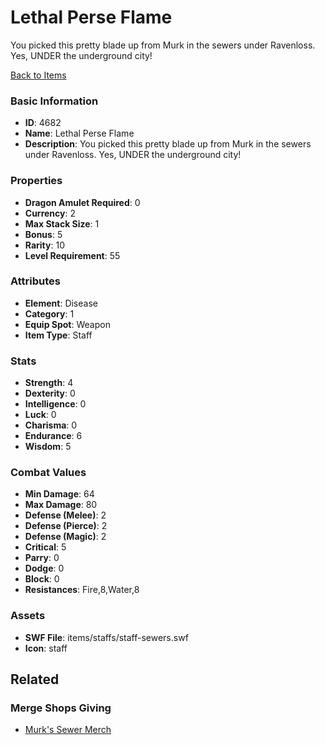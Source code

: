 # Lethal Perse Flame

You picked this pretty blade up from Murk in the sewers under Ravenloss. Yes, UNDER the underground city!

[Back to Items](../items.md)

### Basic Information

- **ID**: 4682
- **Name**: Lethal Perse Flame
- **Description**: You picked this pretty blade up from Murk in the sewers under Ravenloss. Yes, UNDER the underground city!

### Properties

- **Dragon Amulet Required**: 0
- **Currency**: 2
- **Max Stack Size**: 1
- **Bonus**: 5
- **Rarity**: 10
- **Level Requirement**: 55

### Attributes

- **Element**: Disease
- **Category**: 1
- **Equip Spot**: Weapon
- **Item Type**: Staff

### Stats

- **Strength**: 4
- **Dexterity**: 0
- **Intelligence**: 0
- **Luck**: 0
- **Charisma**: 0
- **Endurance**: 6
- **Wisdom**: 5

### Combat Values

- **Min Damage**: 64
- **Max Damage**: 80
- **Defense (Melee)**: 2
- **Defense (Pierce)**: 2
- **Defense (Magic)**: 2
- **Critical**: 5
- **Parry**: 0
- **Dodge**: 0
- **Block**: 0
- **Resistances**: Fire,8,Water,8

### Assets

- **SWF File**: items/staffs/staff-sewers.swf
- **Icon**: staff

## Related

### Merge Shops Giving

- [Murk's Sewer Merch](../merge-shops/79-murk-s-sewer-merch.md)

